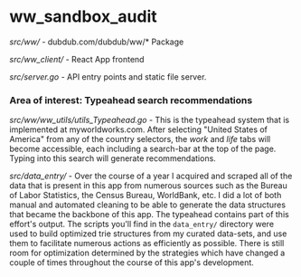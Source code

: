 # ww_sandbox_audit

*src/ww/* - dubdub.com/dubdub/ww/* Package

*src/ww_client/* - React App frontend

*src/server.go* - API entry points and static file server.

### Area of interest: Typeahead search recommendations

*src/ww/ww_utils/utils_Typeahead.go* - This is the typeahead system that is implemented at myworldworks.com. After selecting "United States of America"
from any of the country selectors, the *work* and *life* tabs will become accessible, each including a search-bar at the top of the page. Typing into
this search will generate recommendations.

*src/data_entry/* - Over the course of a year I acquired and scraped all of the data that is present in this app from numerous sources such as the
Bureau of Labor Statistics, the Census Bureau, WorldBank, etc. I did a lot of both manual and automated cleaning to be able to generate the data
structures that became the backbone of this app. The typeahead contains part of this effort's output. The scripts you'll find in the `data_entry/`
directory were used to build optimized trie structures from my curated data-sets, and use them to facilitate numerous actions as efficiently as possible. There is still room for optimization
determined by the strategies which have changed a couple of times throughout the course of this app's development.
